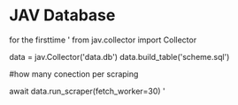 # JAV Database 

for the firsttime
'
from jav.collector import Collector

data = jav.Collector('data.db') 
data.build_table('scheme.sql')

#how many conection per scraping

await data.run_scraper(fetch_worker=30)
'
